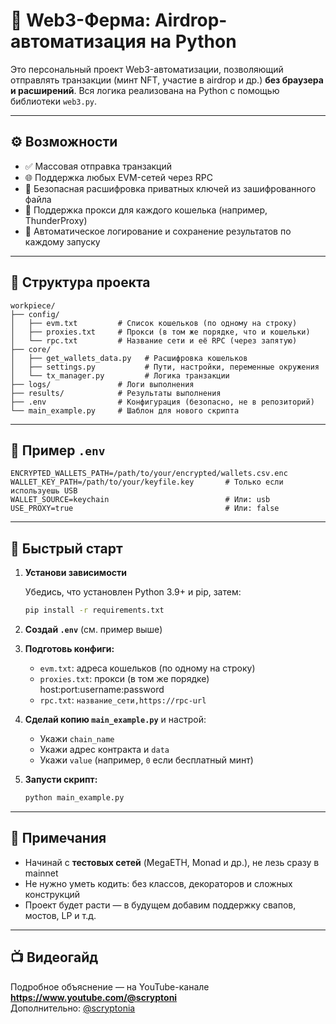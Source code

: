
# 🧠 Web3-Ферма: Airdrop-автоматизация на Python

Это персональный проект Web3-автоматизации, позволяющий отправлять транзакции (минт NFT, участие в airdrop и др.) **без браузера и расширений**. Вся логика реализована на Python с помощью библиотеки `web3.py`.

---

## ⚙️ Возможности

- ✅ Массовая отправка транзакций
- 🌐 Поддержка любых EVM-сетей через RPC
- 🔐 Безопасная расшифровка приватных ключей из зашифрованного файла
- 🔄 Поддержка прокси для каждого кошелька (например, ThunderProxy)
- 📁 Автоматическое логирование и сохранение результатов по каждому запуску

---

## 📁 Структура проекта

```
workpiece/
├── config/
│   ├── evm.txt         # Список кошельков (по одному на строку)
│   ├── proxies.txt     # Прокси (в том же порядке, что и кошельки)
│   └── rpc.txt         # Название сети и её RPC (через запятую)
├── core/
│   ├── get_wallets_data.py   # Расшифровка кошельков
│   ├── settings.py           # Пути, настройки, переменные окружения
│   └── tx_manager.py         # Логика транзакции
├── logs/               # Логи выполнения
├── results/            # Результаты выполнения
├── .env                # Конфигурация (безопасно, не в репозиторий)
└── main_example.py     # Шаблон для нового скрипта
```

---

## 🧪 Пример `.env`

```env
ENCRYPTED_WALLETS_PATH=/path/to/your/encrypted/wallets.csv.enc
WALLET_KEY_PATH=/path/to/your/keyfile.key       # Только если используешь USB
WALLET_SOURCE=keychain                          # Или: usb
USE_PROXY=true                                  # Или: false
```

---

## 🚀 Быстрый старт

1. **Установи зависимости**

   Убедись, что установлен Python 3.9+ и pip, затем:

   ```bash
   pip install -r requirements.txt
   ```

2. **Создай `.env`** (см. пример выше)

3. **Подготовь конфиги:**
   - `evm.txt`: адреса кошельков (по одному на строку)
   - `proxies.txt`: прокси (в том же порядке) 
      host:port:username:password
   - `rpc.txt`: `название_сети,https://rpc-url`

4. **Сделай копию `main_example.py`** и настрой:
   - Укажи `chain_name`
   - Укажи адрес контракта и `data`
   - Укажи `value` (например, `0` если бесплатный минт)

5. **Запусти скрипт:**

   ```bash
   python main_example.py
   ```

---

## 📌 Примечания

- Начинай с **тестовых сетей** (MegaETH, Monad и др.), не лезь сразу в mainnet
- Не нужно уметь кодить: без классов, декораторов и сложных конструкций
- Проект будет расти — в будущем добавим поддержку свапов, мостов, LP и т.д.

---

## 📺 Видеогайд

Подробное объяснение — на YouTube-канале **https://www.youtube.com/@scryptoni**  
Дополнительно: [@scryptonia](https://t.me/+FuS4BPeF_6RmNjk8)
